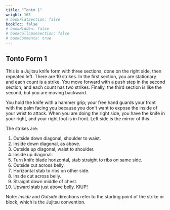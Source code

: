 ```yaml
---
title: "Tonto 1"
weight: 165
# bookFlatSection: false
bookToc: false
# bookHidden: false
# bookCollapseSection: false
# bookComments: true
---
```

## Tonto Form 1
This is a Jujitsu knife form with three sections, done on the right side, then
repeated left.  There are 10 strikes.  In the first section, you are 
stationary and each count is a strike.  You move forward with a push step
in the second section, and each count has two strikes. 
Finally, the third section is like the second, but you are moving backward.  

You hold the knife with a hammer grip; your free hand guards your
front with the palm facing you because you don't want to expose 
the inside of your wrist to attack.  When you are doing the right side, 
you have the knife in your right, and your right foot is in front.  Left side is 
the mirror of this.

The strikes are:

1.  Outside down diagonal, shoulder to waist.
2.  Inside down diagonal, as above.
3.  Outside up diagonal, waist to shoulder.
4.  Inside up diagonal.
5.  Turn knife blade horizontal, stab straight to ribs 
    on same side.
6.  Outside cut across belly.
7.  Horizontal stab to ribs on other side.
8.  Inside cut across belly.
9.  Straignt down middle of chest.
10. Upward stab just above belly. KIUP!

Note: *Inside* and *Outside* directions refer to the starting point
of the strike or block, which is the Jujitsu convention.

